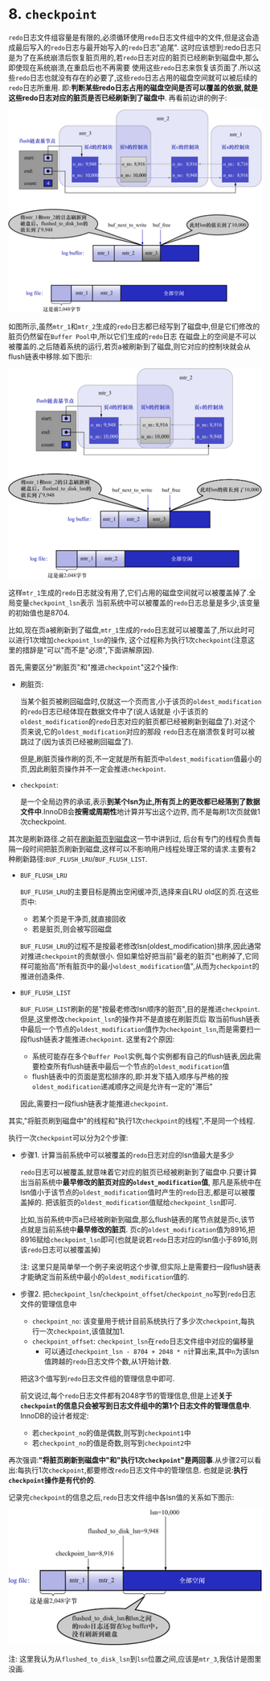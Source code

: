 # 8. `checkpoint`

`redo`日志文件组容量是有限的,必须循环使用`redo`日志文件组中的文件,但是这会造成最后写入的`redo`日志与最开始写入的`redo`日志"追尾".
这时应该想到:redo日志只是为了在系统崩溃后恢复脏页用的,若`redo`日志对应的脏页已经刷新到磁盘中,那么即使现在系统崩溃,在重启后也不再需要
使用这些`redo`日志来恢复该页面了.所以这些`redo`日志也就没有存在的必要了,这些`redo`日志占用的磁盘空间就可以被后续的`redo`日志所重用.
即:**判断某些redo日志占用的磁盘空间是否可以覆盖的依据,就是这些redo日志对应的脏页是否已经刷新到了磁盘中**.
再看前边讲的例子:

![mtr_1和mtr_2和mtr_3执行后的flush链表和log_buffer和log_file的情况](./img/mtr_1和mtr_2和mtr_3执行后的flush链表和log_buffer和log_file的情况.jpg)

如图所示,虽然`mtr_1`和`mtr_2`生成的`redo`日志都已经写到了磁盘中,但是它们修改的脏页仍然留在`Buffer Pool`中,所以它们生成的`redo`日志
在磁盘上的空间是不可以被覆盖的.之后随着系统的运行,若页a被刷新到了磁盘,则它对应的控制块就会从flush链表中移除.如下图示:

![页a被刷新到磁盘后的flush链表和log_buffer和log_file的情况](./img/页a被刷新到磁盘后的flush链表和log_buffer和log_file的情况.jpg)

这样`mtr_1`生成的`redo`日志就没有用了,它们占用的磁盘空间就可以被覆盖掉了.全局变量`checkpoint_lsn`表示
当前系统中可以被覆盖的`redo`日志总量是多少,该变量的初始值也是8704.

比如,现在页a被刷新到了磁盘,`mtr_1`生成的`redo`日志就可以被覆盖了,所以此时可以进行1次增加`checkpoint_lsn`的操作,
这个过程称为执行1次`checkpoint`(注意这里的措辞是"可以"而不是"必须",下面讲解原因).

首先,需要区分"刷脏页"和"推进`checkpoint`"这2个操作:

- 刷脏页:

    当某个脏页被刷回磁盘时,仅就这一个页而言,小于该页的`oldest_modification`的`redo`日志已经体现在数据文件中了(说人话就是
    小于该页的`oldest_modification`的`redo`日志对应的脏页都已经被刷新到磁盘了).对这个页来说,它的`oldest_modification`对应的那段
    `redo`日志在崩溃恢复时可以被跳过了(因为该页已经被刷回磁盘了).

    但是,刷脏页操作刷的页,不一定就是所有脏页中`oldest_modification`值最小的页,因此刷脏页操作并不一定会推进`checkpoint`.

- `checkpoint`:

    是一个全局边界的承诺,表示**到某个lsn为止,所有页上的更改都已经落到了数据文件中**.InnoDB会**按需或周期性**地计算并写出这个边界,
    而不是每刷1次页就做1次checkpoint.

其次是刷新路径.之前在[刷新脏页到磁盘](https://github.com/rayallen20/howDoesMySQLWork/blob/f67756ef76cd4d4dcedeb4d7f782eb74d3a39bba/%E7%AC%AC17%E7%AB%A0%20%E8%B0%83%E8%8A%82%E7%A3%81%E7%9B%98%E5%92%8CCPU%E7%9A%84%E7%9F%9B%E7%9B%BE--InnoDB%E7%9A%84Buffer%20Pool/2.%20InnoDB%E7%9A%84Buffer%20Pool/8.%20%E5%88%B7%E6%96%B0%E8%84%8F%E9%A1%B5%E5%88%B0%E7%A3%81%E7%9B%98.md)这一节中讲到过,
后台有专门的线程负责每隔一段时间把脏页刷新到磁盘,这样可以不影响用户线程处理正常的请求.主要有2种刷新路径:`BUF_FLUSH_LRU`/`BUF_FLUSH_LIST`.

- `BUF_FLUSH_LRU`

    `BUF_FLUSH_LRU`的主要目标是腾出空闲缓冲页,选择来自LRU old区的页.在这些页中:
    
    - 若某个页是干净页,就直接回收
    - 若是脏页,则会被写回磁盘
    
    `BUF_FLUSH_LRU`的过程不是按最老修改lsn(oldest_modification)排序,因此通常对推进`checkpoint`的贡献很小.
    但如果恰好把当前"最老的脏页"也刷掉了,它同样可能抬高"所有脏页中的最小`oldest_modification`值",从而为`checkpoint`的推进创造条件.

- `BUF_FLUSH_LIST`

    `BUF_FLUSH_LIST`刷新的是"按最老修改lsn顺序的脏页",目的是推进`checkpoint`.但是,这里修改`checkpoint_lsn`的操作并不是直接在刷脏页后
    取当前flush链表中最后一个节点的`oldest_modification`值作为`checkpoint_lsn`,而是需要扫一段flush链表才能推进`checkpoint`.
    这里有2个原因:
    
    - 系统可能存在多个`Buffer Pool`实例,每个实例都有自己的flush链表,因此需要检查所有flush链表中最后一个节点的`oldest_modification`值
    - flush链表中的页面是宽松排序的,即:并发下插入顺序与严格的按`oldest_modification`递减顺序之间是允许有一定的"滞后"
    
    因此,需要扫一段flush链表才能推进`checkpoint`.

其实,"将脏页刷到磁盘中"的线程和"执行1次`checkpoint`的线程",不是同一个线程.

执行一次`checkpoint`可以分为2个步骤:

- 步骤1. 计算当前系统中可以被覆盖的`redo`日志对应的lsn值最大是多少

    `redo`日志可以被覆盖,就意味着它对应的脏页已经被刷新到了磁盘中.只要计算出当前系统中**最早修改的脏页对应的`oldest_modification`值**,
    那凡是系统中在lsn值小于该节点的`oldest_modification`值时产生的`redo`日志,都是可以被覆盖掉的.
    把该脏页的`oldest_modification`值赋给`checkpoint_lsn`即可.
    
    比如,当前系统中页a已经被刷新到磁盘,那么flush链表的尾节点就是页c,该节点就是当前系统中**最早修改的脏页**.
    页c的`oldest_modification`值为8916,把8916赋给`checkpoint_lsn`即可(也就是说若`redo`日志对应的lsn值小于8916,则该`redo`日志可以被覆盖掉)

    注: 这里只是简单举一个例子来说明这个步骤,但实际上是需要扫一段flush链表才能确定当前系统中最小的`oldest_modification`值的.

- 步骤2. 把`checkpoint_lsn`/`checkpoint_offset`/`checkpoint_no`写到`redo`日志文件的管理信息中

    - `checkpoint_no`: 该变量用于统计目前系统执行了多少次`checkpoint`,每执行一次`checkpoint`,该值就加1.
    - `checkpoint_offset`: `checkpoint_lsn`在`redo`日志文件组中对应的偏移量
      - 可以通过`checkpoint_lsn - 8704 + 2048 * n`计算出来,其中`n`为该lsn值跨越的`redo`日志文件个数,从1开始计数.

    把这3个值写到`redo`日志文件组的管理信息中即可.
    
    前文说过,每个`redo`日志文件都有2048字节的管理信息,但是上述**关于`checkpoint`的信息只会被写到日志文件组中的第1个日志文件的管理信息中**.
    InnoDB的设计者规定:

    - 若`checkpoint_no`的值是偶数,则写到`checkpoint1`中
    - 若`checkpoint_no`的值是奇数,则写到`checkpoint2`中

再次强调:**"将脏页刷新到磁盘中"和"执行1次`checkpoint`"是两回事**.从步骤2可以看出:每执行1次`checkpoint`,都要修改`redo`日志文件中的管理信息.
也就是说:**执行`checkpoint`操作是有代价的**.

记录完`checkpoint`的信息之后,`redo`日志文件组中各lsn值的关系如下图示:

![redo日志文件组中各lsn值的关系](./img/redo日志文件组中各lsn值的关系.jpg)

注: 这里我认为从`flushed_to_disk_lsn`到`lsn`位置之间,应该是`mtr_3`,我估计是图里没画.
